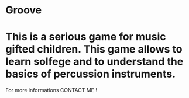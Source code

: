 Groove
======
This is a serious game for music gifted children. This game allows to learn solfege and to understand the basics of percussion instruments.
======
For more informations CONTACT ME !
